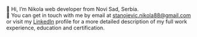 👋 Hi, I’m Nikola web developer from Novi Sad, Serbia.
<br/>
💬 You can get in touch with me by email at stanojevic.nikola88@gmail.com or visit my <a href="https://www.linkedin.com/in/nikola-stanojevi%C4%87-1642a2166/">LinkedIn</a> profile for a more detailed description of my full work experience, education and certification.

<!---
stanojevicnikola88/stanojevicnikola88 is a ✨ special ✨ repository because its `README.md` (this file) appears on your GitHub profile.
You can click the Preview link to take a look at your changes.
--->
